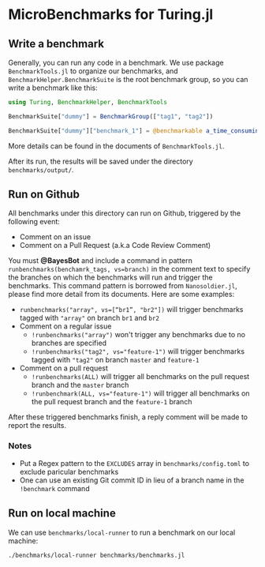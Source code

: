 # MicroBenchmarks for Turing.jl

## Write a benchmark

Generally, you can run any code in a benchmark. We use package
`BenchmarkTools.jl` to organize our benchmarks, and
`BenchmarkHelper.BenchmarkSuite` is the root benchmark group, so you
can write a benchmark like this:

```julia
using Turing, BenchmarkHelper, BenchmarkTools

BenchmarkSuite["dummy"] = BenchmarkGroup(["tag1", "tag2"])

BenchmarkSuite["dummy"]["benchmark_1"] = @benchmarkable a_time_consuming_computing()
```
More details can be found in the documents of `BenchmarkTools.jl`.

After its run, the results will be saved under the directory
`benchmarks/output/`.

## Run on Github

All benchmarks under this directory can run on Github, triggered by
the following event:

- Comment on an issue
- Comment on a Pull Request (a.k.a Code Review Comment)

You must **@BayesBot** and include a command in pattern
`runbenchmarks(benchamrk_tags, vs=branch)` in the comment text to
specify the branches on which the benchmarks will run and trigger the
benchmarks. This command pattern is borrowed from `Nanosoldier.jl`,
please find more detail from its documents. Here are some examples:

- `runbenchmarks("array", vs=[“br1”, "br2"])` will trigger benchmarks tagged
    with `"array"` on branch `br1` and `br2`
- Comment on a regular issue
  - `!runbenchmarks("array")` won't trigger any benchmarks due to no
    branches are specified
  - `!runbenchmarks("tag2", vs="feature-1")` will trigger benchmarks
    tagged with `"tag2"` on branch `master` and `feature-1`
- Comment on a pull request
  - `!runbenchmarks(ALL)` will trigger all benchmarks on the pull
    request branch and the `master` branch
  - `!runbenchmark(ALL, vs="feature-1")` will trigger all benchmarks
    on the pull request branch and the `feature-1` branch


After these triggered benchmarks finish, a reply comment will be made
to report the results.

### Notes

- Put a Regex pattern to the `EXCLUDES` array in
  `benchmarks/config.toml` to exclude paricular benchmarks
- One can use an existing Git commit ID in lieu of a branch name in
  the `!benchmark` command

## Run on local machine

We can use `benchmarks/local-runner` to run a benchmark on our local machine:

```bash
./benchmarks/local-runner benchmarks/benchmarks.jl
```
